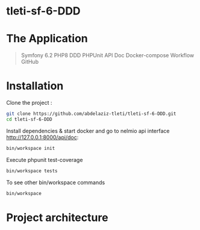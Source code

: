 # tleti-sf-6-DDD
# The Application 
>Symfony 6.2 
>PHP8
>DDD
>PHPUnit
>API Doc
>Docker-compose
>Workflow GitHub
# Installation
Clone the project :
```sh
git clone https://github.com/abdelaziz-tleti/tleti-sf-6-DDD.git
cd tleti-sf-6-DDD
```
Install dependencies & start docker and go to nelmio api interface http://127.0.0.1:8000/api/doc:
```sh
bin/workspace init
```
Execute phpunit test-coverage
```sh
bin/workspace tests
```
To see other bin/workspace commands
```sh
bin/workspace
```
# Project architecture

